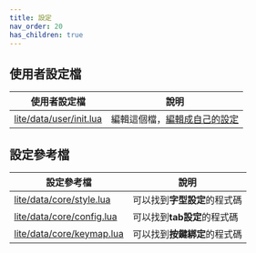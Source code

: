 ```yaml
---
title: 設定
nav_order: 20
has_children: true
---
```


## 使用者設定檔

| 使用者設定檔 | 說明 |
| --- | --- |
| [lite/data/user/init.lua](https://github.com/rxi/lite/blob/master/data/user/init.lua) | 編輯這個檔，[編輯成自己的設定](https://github.com/samwhelp/note-about-lite-editor/blob/master/demo/config/user/init.lua) |


## 設定參考檔

| 設定參考檔 | 說明 |
| --- | --- |
| [lite/data/core/style.lua](https://github.com/rxi/lite/blob/master/data/core/style.lua) | 可以找到**字型設定**的程式碼 |
| [lite/data/core/config.lua](https://github.com/rxi/lite/blob/master/data/core/config.lua) | 可以找到**tab設定**的程式碼 |
| [lite/data/core/keymap.lua](https://github.com/rxi/lite/blob/master/data/core/keymap.lua) | 可以找到**按鍵綁定**的程式碼 |
